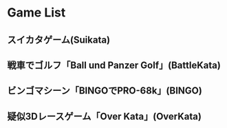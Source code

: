 # Game List
## スイカタゲーム(Suikata)
## 戦車でゴルフ「Ball und Panzer Golf」(BattleKata)
## ビンゴマシーン「BINGOでPRO-68k」(BINGO)
## 疑似3Dレースゲーム「Over Kata」(OverKata)

